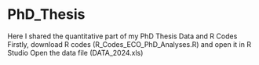 # PhD_Thesis
Here I shared the quantitative part of my PhD Thesis Data and R Codes
Firstly, download R codes (R_Codes_ECO_PhD_Analyses.R) and open it in R Studio
Open the data file (DATA_2024.xls) 
